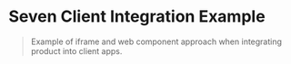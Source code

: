 # Seven Client Integration Example

> Example of iframe and web component approach when integrating product into client apps.
